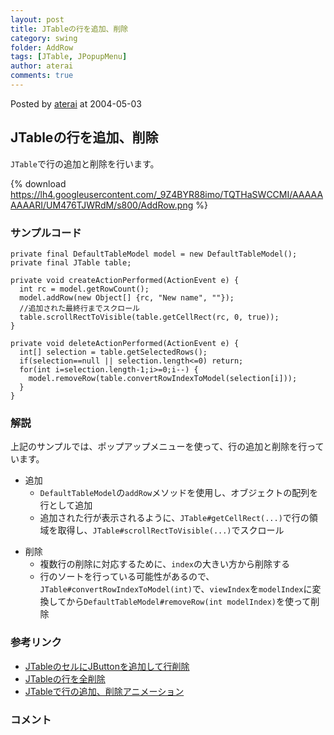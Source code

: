 ```yaml
---
layout: post
title: JTableの行を追加、削除
category: swing
folder: AddRow
tags: [JTable, JPopupMenu]
author: aterai
comments: true
---
```


Posted by [aterai](http://terai.xrea.jp/aterai.html) at 2004-05-03

## JTableの行を追加、削除
`JTable`で行の追加と削除を行います。

{% download https://lh4.googleusercontent.com/_9Z4BYR88imo/TQTHaSWCCMI/AAAAAAAAARI/UM476TJWRdM/s800/AddRow.png %}

### サンプルコード
<pre class="prettyprint"><code>private final DefaultTableModel model = new DefaultTableModel();
private final JTable table;

private void createActionPerformed(ActionEvent e) {
  int rc = model.getRowCount();
  model.addRow(new Object[] {rc, "New name", ""});
  //追加された最終行までスクロール
  table.scrollRectToVisible(table.getCellRect(rc, 0, true));
}

private void deleteActionPerformed(ActionEvent e) {
  int[] selection = table.getSelectedRows();
  if(selection==null || selection.length&lt;=0) return;
  for(int i=selection.length-1;i&gt;=0;i--) {
    model.removeRow(table.convertRowIndexToModel(selection[i]));
  }
}
</code></pre>

### 解説
上記のサンプルでは、ポップアップメニューを使って、行の追加と削除を行っています。

- 追加
    - `DefaultTableModel`の`addRow`メソッドを使用し、オブジェクトの配列を行として追加
    - 追加された行が表示されるように、`JTable#getCellRect(...)`で行の領域を取得し、`JTable#scrollRectToVisible(...)`でスクロール

<!-- dummy comment line for breaking list -->

- 削除
    - 複数行の削除に対応するために、`index`の大きい方から削除する
    - 行のソートを行っている可能性があるので、`JTable#convertRowIndexToModel(int)`で、`viewIndex`を`modelIndex`に変換してから`DefaultTableModel#removeRow(int modelIndex)`を使って削除

<!-- dummy comment line for breaking list -->

### 参考リンク
- [JTableのセルにJButtonを追加して行削除](http://terai.xrea.jp/Swing/DeleteButtonInCell.html)
- [JTableの行を全削除](http://terai.xrea.jp/Swing/ClearTable.html)
- [JTableで行の追加、削除アニメーション](http://terai.xrea.jp/Swing/SlideTableRows.html)

<!-- dummy comment line for breaking list -->

### コメント
